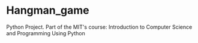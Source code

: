 # Hangman_game
Python Project.
Part of the MIT's course:
Introduction to Computer Science and Programming Using Python

